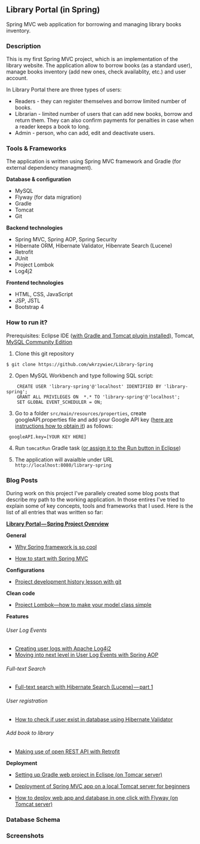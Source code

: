## Library Portal (in Spring)

Spring MVC web application for borrowing and managing library books inventory.

### Description

This is my first Spring MVC project, which is an implementation of the library website. The application allow to borrow books (as a standard user),
manage books inventory (add new ones, check availablity, etc.) and user account.

In Library Portal there are three types of users: 
 * Readers - they can register themselves and borrow limited number of books.
 * Librarian - limited number of users that can add new books, borrow and return them. They can also confirm payments for penalties in case when a reader keeps a book to long.
 * Admin - person, who can add, edit and deactivate users.

### Tools & Frameworks

The application is written using Spring MVC framework and Gradle (for external dependency managment).

**Database & configuration**
* MySQL
* Flyway (for data migration)
* Gradle
* Tomcat
* Git

**Backend technologies**
* Spring MVC, Spring AOP, Spring Security
* Hibernate ORM, Hibernate Validator, Hibenrate Search (Lucene)
* Retrofit
* JUnit
* Project Lombok
* Log4j2

**Frontend technologies**
* HTML, CSS, JavaScript
* JSP, JSTL
* Bootstrap 4

### How to run it?

Prerequisites: Eclipse IDE ([with Gradle and Tomcat plugin installed](https://medium.com/@wkrzywiec/setting-up-gradle-spring-project-in-eclipse-on-tomcat-server-77d68454fd8d)), Tomcat, [MySQL Community Edition](https://www.mysql.com/products/community/)

1. Clone this git repository

` $ git clone https://github.com/wkrzywiec/Library-Spring `

2. Open MySQL Workbench and type following SQL script:

```
	CREATE USER 'library-spring'@'localhost' IDENTIFIED BY 'library-spring';
	GRANT ALL PRIVILEGES ON  *.* TO 'library-spring'@'localhost';
	SET GLOBAL EVENT_SCHEDULER = ON;
 ```
 
 3. Go to a folder `src/main/resources/properties`, create googleAPI.properties file and add your Google API key ([here are instructions how to obtain it](https://cloud.google.com/docs/authentication/api-keys)) as follows:
 
 `  googleAPI.key=[YOUR KEY HERE] `
 
 4. Run `tomcatRun` Gradle task ([or assign it to the Run button in Eclipse](https://medium.com/@wkrzywiec/setting-up-gradle-spring-project-in-eclipse-on-tomcat-server-77d68454fd8d#4986))
 
 5. The application will avaialble under URL `http://localhost:8080/library-spring`

### Blog Posts

During work on this project I've parallely created some blog posts that describe my path to the working application. In those entires I've tried to explain some of key concepts, tools and frameworks that I used. Here is the list of all entries that was written so far:

**[Library Portal — Spring Project Overview](https://medium.com/@wkrzywiec/library-portal-spring-project-overview-ddbf910dcb95)**

**General**
* [Why Spring framework is so cool](https://medium.com/@wkrzywiec/why-spring-framework-is-so-cool-8472ceabaab1)

* [How to start with Spring MVC](https://medium.com/@wkrzywiec/how-to-start-with-spring-mvc-309dec3c59fd)

**Configurations**

* [Project development history lesson with git](https://medium.com/@wkrzywiec/project-development-history-lesson-with-git-424b9940ad84)

**Clean code**

* [Project Lombok—how to make your model class simple](https://medium.com/@wkrzywiec/project-lombok-how-to-make-your-model-class-simple-ad71319c35d5)

**Features**
###### User Log Events

* [Creating user logs with Apache Log4j2](https://medium.com/@wkrzywiec/creating-user-logs-with-apache-log4j2-90bfeb8a0d3f)
* [Moving into next level in User Log Events with Spring AOP](https://medium.com/@wkrzywiec/moving-into-next-level-in-user-log-events-with-spring-aop-3b4435892f16)

###### Full-text Search

* [Full-text search with Hibernate Search (Lucene) — part 1](https://medium.com/@wkrzywiec/full-text-search-with-hibernate-search-lucene-part-1-e245b889aa8e)

###### User registration

* [How to check if user exist in database using Hibernate Validator](https://medium.com/@wkrzywiec/how-to-check-if-user-exist-in-database-using-hibernate-validator-eab110429a6)

###### Add book to library

* [Making use of open REST API with Retrofit](https://medium.com/@wkrzywiec/making-use-of-open-rest-api-with-retrofit-dac6094f0522)

**Deployment**

* [Setting up Gradle web project in Eclispe (on Tomcar server)](https://medium.com/@wkrzywiec/setting-up-gradle-spring-project-in-eclipse-on-tomcat-server-77d68454fd8d)

* [Deployment of Spring MVC app on a local Tomcat server for beginners](https://medium.com/@wkrzywiec/deployment-of-spring-mvc-app-on-a-local-tomcat-server-for-beginners-3dfff9161908)

* [How to deploy web app and database in one click with Flyway (on Tomcat server)](https://medium.com/@wkrzywiec/how-to-deploy-web-app-and-database-in-one-click-with-flyway-on-tomcat-server-26b580e09e38)


### Database Schema

### Screenshots



 
